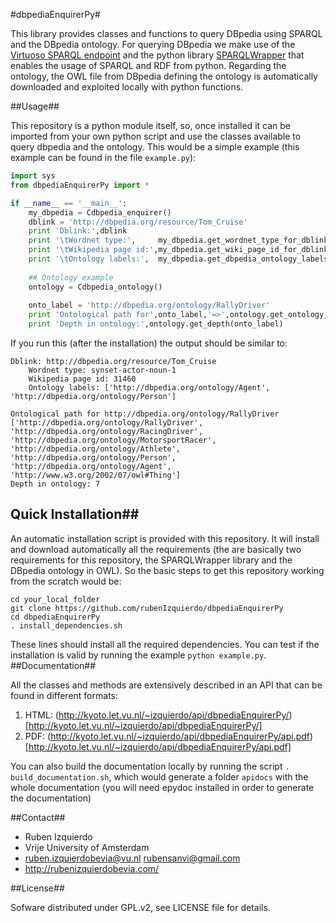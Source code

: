 #dbpediaEnquirerPy#


This library provides classes and functions to query DBpedia using SPARQL and the DBpedia ontology. For querying DBpedia we make use of the
[Virtuoso SPARQL endpoint](http://dbpedia.org/sparql) and the python library [SPARQLWrapper](http://rdflib.github.io/sparqlwrapper/) that enables the usage of SPARQL and RDF from python.
Regarding the ontology, the OWL file from DBpedia defining the ontology is automatically downloaded and exploited locally with python functions.

##Usage##

This repository is a python module itself, so, once installed it can be imported from your own python script and use the classes available to query dbpedia and the ontology. This would be a simple
example (this example can be found in the file `example.py`):

```python
import sys
from dbpediaEnquirerPy import *

if __name__ == '__main__':
    my_dbpedia = Cdbpedia_enquirer()
    dblink = 'http://dbpedia.org/resource/Tom_Cruise'
    print 'Dblink:',dblink
    print '\tWordnet type:',     my_dbpedia.get_wordnet_type_for_dblink(dblink)
    print '\tWikipedia page id:',my_dbpedia.get_wiki_page_id_for_dblink(dblink)
    print '\tOntology labels:',  my_dbpedia.get_dbpedia_ontology_labels_for_dblink(dblink)
    
    ## Ontology example
    ontology = Cdbpedia_ontology()
    
    onto_label = 'http://dbpedia.org/ontology/RallyDriver'
    print 'Ontological path for',onto_label,'=>',ontology.get_ontology_path(onto_label)    
    print 'Depth in ontology:',ontology.get_depth(onto_label)
```

If you run this (after the installation) the output should be similar to:
```shell
Dblink: http://dbpedia.org/resource/Tom_Cruise
	Wordnet type: synset-actor-noun-1
	Wikipedia page id: 31460
	Ontology labels: ['http://dbpedia.org/ontology/Agent', 'http://dbpedia.org/ontology/Person']

Ontological path for http://dbpedia.org/ontology/RallyDriver ['http://dbpedia.org/ontology/RallyDriver', 'http://dbpedia.org/ontology/RacingDriver', 'http://dbpedia.org/ontology/MotorsportRacer', 'http://dbpedia.org/ontology/Athlete', 'http://dbpedia.org/ontology/Person', 'http://dbpedia.org/ontology/Agent', 'http://www.w3.org/2002/07/owl#Thing']
Depth in ontology: 7
```

## Quick Installation##

An automatic installation script is provided with this repository. It will install and download automatically all the requirements (the are basically two requirements for this repository, the SPARQLWrapper library and the DBpedia ontology in OWL). So the basic
steps to get this repository working from the scratch would be:
```shell
cd your_local_folder
git clone https://github.com/rubenIzquierdo/dbpediaEnquirerPy
cd dbpediaEnquirerPy
. install_dependencies.sh
```

These lines should install all the required dependencies. You can test if the installation is valid by running the example `python example.py`.
##Documentation##

All the classes and methods are extensively described in an API that can be found in different formats:
1. HTML: (http://kyoto.let.vu.nl/~izquierdo/api/dbpediaEnquirerPy/)[http://kyoto.let.vu.nl/~izquierdo/api/dbpediaEnquirerPy/]
2. PDF: (http://kyoto.let.vu.nl/~izquierdo/api/dbpediaEnquirerPy/api.pdf)[http://kyoto.let.vu.nl/~izquierdo/api/dbpediaEnquirerPy/api.pdf]

You can also build the documentation locally by running the script `. build_documentation.sh`, which would generate a folder `apidocs` with the whole documentation (you will need
epydoc installed in order to generate the documentation)

##Contact##
* Ruben Izquierdo
* Vrije University of Amsterdam
* ruben.izquierdobevia@vu.nl  rubensanvi@gmail.com
* http://rubenizquierdobevia.com/

##License##

Sofware distributed under GPL.v2, see LICENSE file for details.


